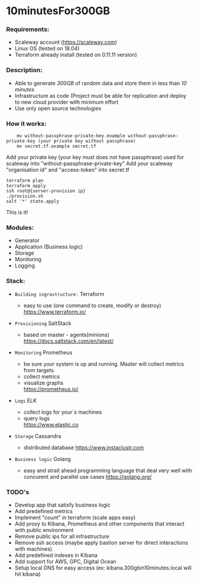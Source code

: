 #  10minutesFor300GB

### Requirements:
* Scaleway account (https://scaleway.com)
* Linux OS (tested on 18.04)
* Terraform already install (tested on 0.11.11 version)

### Description:   
- Able to generate *300GB* of random data and store them in less than *10 minutes* 
- Infrastructure as code (Project must be able for replication and deploy to new cloud provider with minimum effort
- Use only open source technologies  

### How it works:
``` cd infrastructure/scaleway/
    mv without-passphrase-private-key.example without-passphrase-private-key (your private key without passphrase)    
    mv secret.tf.example secret.tf
```    
Add your private key (your key must does not have passphrase) used for scaleway into "without-passphrase-private-key"
Add your scaleway "organisation id" and "access-token" into secret.tf

```$xslt
terraform plan
terraform apply
ssh root@{server-provision ip}
./provision.sh
salt '*' state.apply
```

This is it! 

### Modules:
* Generator
* Application (Business logic)
* Storage
* Monitoring
* Logging

### Stack:
- ```Building ingrastructure:``` Terraform   
    - easy to use (one command to create, modify or destroy)    
    https://www.terraform.io/
    
- ```Provisioning``` SaltStack
    - based on master - agents(minions)   
    https://docs.saltstack.com/en/latest/
    
- ```Monitoring``` Prometheus
    - be sure your system is up and running. Master will collect metrics from targets
    - collect metrics
    - visualize graphs  
    https://prometheus.io/    
    
- ```Logs``` ELK
    - collect logs for your`s machines
    - query logs  
    https://www.elastic.co
    
- ```Storage``` Cassandra
    - distributed database
    https://www.instaclustr.com        
    
- ```Business logic``` Golang
    - easy and strait ahead programming language that deal very well with concurent and parallel use cases
    https://golang.org/
    
### TODO's
* Develop app that satisfy business logic
* Add predefined metrics
* Implement "count" in terraform (scale apps easy)
* Add proxy to Kibana, Prometheus and other components that interact with public environment
* Remove public ips for all infrastructure
* Remove ssh access (maybe apply bastion server for direct interactions with machines)
* Add predefined indexes in Kibana
* Add support for AWS, GPC, Digital Ocean
* Setup local DNS for easy access (ex: kibana.300gbin10minutes.local will hit kibana)